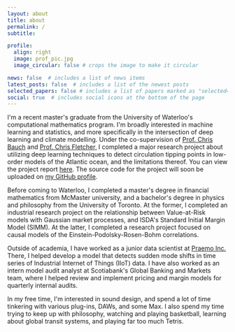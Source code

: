 ```yaml
---
layout: about
title: about
permalink: /
subtitle: 

profile:
  align: right
  image: prof_pic.jpg
  image_circular: false # crops the image to make it circular

news: false  # includes a list of news items
latest_posts: false  # includes a list of the newest posts
selected_papers: false # includes a list of papers marked as "selected={true}"
social: true  # includes social icons at the bottom of the page
---
```


I'm a recent master's graduate from the University of Waterloo's computational mathematics program. I'm broadly interested in machine learning and statistics, and more specifically in the intersection of deep learning and climate modelling. Under the co-supervision of [Prof. Chris Bauch](https://www.math.uwaterloo.ca/~cbauch/) and [Prof. Chris Fletcher,](https://uwaterloo.ca/scholar/c5fletch/home) I completed a major research project about utilizing deep learning techniques to detect circulation tipping points in low-order models of the Atlantic ocean, and the limitations thereof. You can view the project report [here](https://uwaterloo.ca/computational-mathematics/current-masters-students/past-research-projects). The source code for the project will soon be uploaded on [my GitHub profile](https://github.com/svladusic). 

Before coming to Waterloo, I completed a master's degree in financial mathematics from McMaster university, and a bachelor's degree in physics and philosophy from the University of Toronto. At the former, I completed an industrial research project on the relationship between Value-at-Risk models with Gaussian market processes, and ISDA's Standard Initial Margin Model (SIMM). At the latter, I completed a research project focused on causal models of the Einstein-Podolsky-Rosen-Bohm correlations.

Outside of academia, I have worked as a junior data scientist at [Praemo Inc.](https://praemo.com/about/) There, I helped develop a model that detects sudden mode shifts in time series of Industrial Internet of Things (IIoT) data. I have also worked as an intern model audit analyst at Scotiabank's Global Banking and Markets team, where I helped review and implement pricing and margin models for quarterly internal audits.

In my free time, I'm interested in sound design, and spend a lot of time tinkering with various plug-ins, DAWs, and some Max. I also spend my time trying to keep up with philosophy, watching and playing basketball, learning about global transit systems, and playing far too much Tetris.
